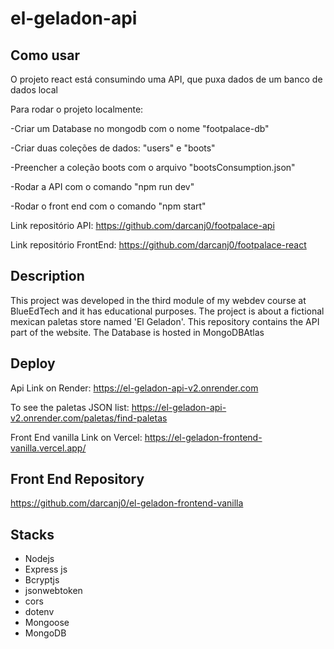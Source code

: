 # el-geladon-api

## Como usar

O projeto react está consumindo uma API, que puxa dados de um banco de dados local

Para rodar o projeto localmente: 

-Criar um Database no mongodb com o nome "footpalace-db"

-Criar duas coleções de dados: "users" e "boots"

-Preencher a coleção boots com o arquivo "bootsConsumption.json"

-Rodar a API com o comando "npm run dev"

-Rodar o front end com o comando "npm start"

Link repositório API: https://github.com/darcanj0/footpalace-api

Link repositório FrontEnd: https://github.com/darcanj0/footpalace-react

## Description

This project was developed in the third module of my webdev course at BlueEdTech and it has educational purposes.
The project is about a fictional mexican paletas store named 'El Geladon'. This repository contains the API part of the website.
The Database is hosted in MongoDBAtlas

## Deploy

Api Link on Render: https://el-geladon-api-v2.onrender.com

To see the paletas JSON list: https://el-geladon-api-v2.onrender.com/paletas/find-paletas

Front End vanilla Link on Vercel: https://el-geladon-frontend-vanilla.vercel.app/

## Front End Repository

https://github.com/darcanj0/el-geladon-frontend-vanilla

## Stacks

<ul>
  <li>Nodejs</li>
  <li>Express js</li>
  <li>Bcryptjs</li>
  <li>jsonwebtoken</li>
  <li>cors</li>
  <li>dotenv</li>
  <li>Mongoose</li>
  <li>MongoDB</li>
</ul>
